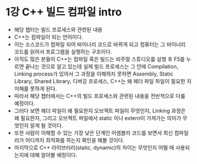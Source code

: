 # 1강 C++ 빌드 컴파일 intro

- 해당 챕터는 빌드 프로세스와 관련된 내용
- C++는 컴파일이 되는 언어이다.
- 이는 소스코드가 컴파일 되어 바이너리 코드로 바뀌게 되고 컴퓨터는 그 바이너리 코드를 읽어서 프로그램을 실행하는 구조이다.
- 아직도 많은 분들이 C++는 컴파일 혹은 빌드는 비주얼 스튜디오를 실행 후 F5를 누르면 끝나는 것으로 알고 있는데 실제 빌드 프로세스는 그 안에 Compilation, Linking process가 있어서 그 과정을 이해하지 못하면 Assembly, Static Library, Shared Library, 디버깅 프로세스, C++는 왜 헤더 파일 파일이 필요한 지 이해를 못하게 된다.
- 따라서 해당 챕터에서는 C++의 빌드 프로세스와 관련된 내용을 전반적으로 다룰 예정이다.
- 그러다 보면 헤더 파일이 왜 필요한지 오브젝트 파일이 무엇인지, Linking 과정은 왜 필요한지, 그리고 오브젝트 파일에서 static 이나 extern이 가져가는 의미가 무엇인지 알게 될 것이다.
- 또한 사람이 이해할 수 있는 가장 낮은 단계인 어셈블리 코드를 보면서 최신 컴파일러가 어디까지 최적화를 하는지 확인을 해볼 것이다.
- 마지막으로 C++ 라이브러리(static, dynamic)의 차이는 무엇인지 어떨 때 사용되는지에 대해 알아볼 예정이다.